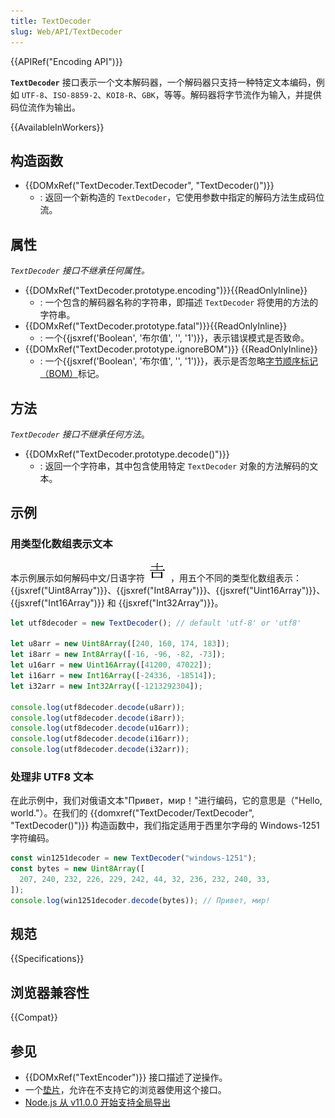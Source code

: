```yaml
---
title: TextDecoder
slug: Web/API/TextDecoder
---
```


{{APIRef("Encoding API")}}

**`TextDecoder`** 接口表示一个文本解码器，一个解码器只支持一种特定文本编码，例如 `UTF-8`、`ISO-8859-2`、`KOI8-R`、`GBK`，等等。解码器将字节流作为输入，并提供码位流作为输出。

{{AvailableInWorkers}}

## 构造函数

- {{DOMxRef("TextDecoder.TextDecoder", "TextDecoder()")}}
  - : 返回一个新构造的 `TextDecoder`，它使用参数中指定的解码方法生成码位流。

## 属性

_`TextDecoder` 接口不继承任何属性。_

- {{DOMxRef("TextDecoder.prototype.encoding")}}{{ReadOnlyInline}}
  - : 一个包含的解码器名称的字符串，即描述 `TextDecoder` 将使用的方法的字符串。
- {{DOMxRef("TextDecoder.prototype.fatal")}}{{ReadOnlyInline}}
  - : 一个{{jsxref('Boolean', '布尔值', '', '1')}}，表示错误模式是否致命。
- {{DOMxRef("TextDecoder.prototype.ignoreBOM")}} {{ReadOnlyInline}}
  - : 一个{{jsxref('Boolean', '布尔值', '', '1')}}，表示是否忽略[字节顺序标记（BOM）](https://www.w3.org/International/questions/qa-byte-order-mark)标记。

## 方法

_`TextDecoder` 接口不继承任何方法_。

- {{DOMxRef("TextDecoder.prototype.decode()")}}
  - : 返回一个字符串，其中包含使用特定 `TextDecoder` 对象的方法解码的文本。

## 示例

### 用类型化数组表示文本

本示例展示如何解码中文/日语字符![](2019-05-21_191907.png)，用五个不同的类型化数组表示：{{jsxref("Uint8Array")}}、{{jsxref("Int8Array")}}、{{jsxref("Uint16Array")}}、{{jsxref("Int16Array")}} 和 {{jsxref("Int32Array")}}。

```js
let utf8decoder = new TextDecoder(); // default 'utf-8' or 'utf8'

let u8arr = new Uint8Array([240, 160, 174, 183]);
let i8arr = new Int8Array([-16, -96, -82, -73]);
let u16arr = new Uint16Array([41200, 47022]);
let i16arr = new Int16Array([-24336, -18514]);
let i32arr = new Int32Array([-1213292304]);

console.log(utf8decoder.decode(u8arr));
console.log(utf8decoder.decode(i8arr));
console.log(utf8decoder.decode(u16arr));
console.log(utf8decoder.decode(i16arr));
console.log(utf8decoder.decode(i32arr));
```

### 处理非 UTF8 文本

在此示例中，我们对俄语文本"Привет，мир！"进行编码，它的意思是（"Hello, world."）。在我们的 {{domxref("TextDecoder/TextDecoder", "TextDecoder()")}} 构造函数中，我们指定适用于西里尔字母的 Windows-1251 字符编码。

```js
const win1251decoder = new TextDecoder("windows-1251");
const bytes = new Uint8Array([
  207, 240, 232, 226, 229, 242, 44, 32, 236, 232, 240, 33,
]);
console.log(win1251decoder.decode(bytes)); // Привет, мир!
```

## 规范

{{Specifications}}

## 浏览器兼容性

{{Compat}}

## 参见

- {{DOMxRef("TextEncoder")}} 接口描述了逆操作。
- 一个[垫片](http://code.google.com/p/stringencoding/)，允许在不支持它的浏览器使用这个接口。
- [Node.js 从 v11.0.0 开始支持全局导出](https://nodejs.org/api/util.html#util_class_util_textdecoder)
